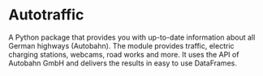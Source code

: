 # Autotraffic
A Python package that provides you with up-to-date information about all German highways (Autobahn). The module provides traffic, electric charging stations, webcams, road works and more. It uses the API of Autobahn GmbH and delivers the results in easy to use DataFrames.

